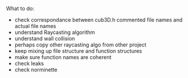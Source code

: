 What to do:

- check correspondance between cub3D.h commented file names and actual file names
- understand Raycasting algorithm
- understand wall collision
- perhaps copy other raycasting algo from other project
- keep mixing up file structure and function structures
- make sure function names are coherent
- check leaks
- check norminette
